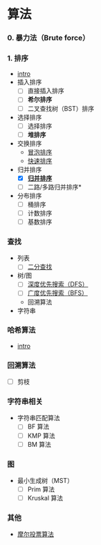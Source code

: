 # 算法

### 0. 暴力法（Brute force）

### 1. 排序

- [intro](./sort/README.md)
- 插入排序
    - [ ] 直接插入排序
    - [ ] **希尔排序**
    - [ ] 二叉查找树（BST）排序
- 选择排序
    - [ ] 选择排序
    - [ ] **堆排序**
- 交换排序
    - [冒泡排序](./sort/swap/冒泡排序.md)
    - [快速排序](./sort/swap/快速排序.md)
- 归并排序
    - [x] [**归并排序**](./sort/merge/归并排序.md)
    - [ ] 二路/多路归并排序*
- 分布排序
    - [ ] 桶排序
    - [ ] 计数排序
    - [ ] 基数排序

### 查找

- 列表
    - [ ] [二分查找](./search/二分查找.md)
- 树/图
    - [ ] [深度优先搜索（DFS）](./search/DFS.md)
    - [ ] [广度优先搜索（BFS）](./search/BFS.md)
    - 回溯算法
- 字符串

### 哈希算法

- [intro](/docs/algorithm/哈希算法.md)

### 回溯算法

- [ ] 剪枝

### 字符串相关

- 字符串匹配算法
    - [ ] BF 算法
    - [ ] KMP 算法
    - [ ] BM 算法

### 图

- 最小生成树（MST）
    - [ ] Prim 算法
    - [ ] Kruskal 算法

### 其他

- [摩尔投票算法](./other/摩尔投票算法.md)